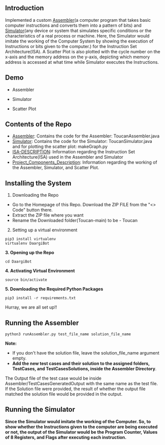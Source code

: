 ## Introduction

Implemented a custom [Assembler](https://www.techtarget.com/searchdatacenter/definition/assembler#:~:text=An%20assembler%20is%20a%20program,use%20the%20term%20assembly%20language.)(a computer program that takes basic computer instructions and converts them into a pattern of bits) and [Simulator](https://www.dictionary.com/browse/simulator)(any device or system that simulates specific conditions or the characteristics of a real process or machine. Here, the Simulator would imitate the working of the Computer System by showing the execution of Instructions or bits given to the computer.) for the Instruction Set Architecture(ISA). A Scatter Plot is also plotted with the cycle number on the x-axis and the memory address on the y-axis, depicting which memory address is accessed at what time while Simulator executes the Instructions.

## Demo

* Assembler


* Simulator


* Scatter Plot


## Contents of the Repo

* [Assembler](https://github.com/abhit-rana/Toucan/tree/main/Assembler): Contains the code for the Assembler: ToucanAssembler.java
* [Simulator](https://github.com/abhit-rana/Toucan/tree/main/Assembler): Contains the code for the Simulator: ToucanSimulator.java and for plotting the scatter plot: makeGraph.py
* [ISA-DESCRIPTION](https://github.com/abhit-rana/Toucan/blob/main/ISA-DESCRIPTION.pdf): Information regarding the Instruction Set Architecture(ISA) used in the Assembler and Simulator
* [Project_Components_Description](https://github.com/abhit-rana/Toucan/blob/main/Porject_Components_Description.pdf): Information regarding the working of the Assembler, Simulator, and Scatter Plot.

## Installing the System

1. Downloading the Repo

* Go to the Homepage of this Repo. Download the ZIP FILE from the "<> Code" button there.
* Extract the ZIP file where you want
* Rename the Downloaded folder(Toucan-main) to be - Toucan

2. Setting up a virtual environment
```
pip3 install virtualenv
virtualenv DaargiBot
```

**3. Opening up the Repo**
```
cd DaargiBot
```

**4. Activating Virtual Environment**
```
source bin/activate
```

**5. Downloading the Required Python Packages**
```
pip3 install -r requirements.txt
```

Hurray, we are all set up!!

## Running the Assembler
```
python3 runAssembler.py test_file_name solution_file_name
```

**Note:**

* If you don't have the solution file, leave the solution_file_name argument empty.
* **Add the new test cases and their solution to the assigned folders, TestCases, and TestCasesSolutions, inside the Assembler Directory**.

The Output file of the test case would be inside Assembler/TestCasesGeneratedOutput with the same name as the test file. If the Solution file were provided, the result of whether the output file matched the solution file would be provided in the output.

## Running the Simulator

**Since the Simulator would imitate the working of the Computer. So, to show whether the Instructions given to the computer are being executed or not, the output of the Simulator would be the Program Counter, Values of 8 Registers, and Flags after executing each instruction.**
